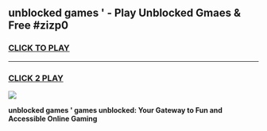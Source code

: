 
## unblocked games ' - Play Unblocked Gmaes & Free #zizp0
<h3>
<a href="https://premium.freeplayer.one?title=unblocked_games_'&ref=03M">CLICK TO PLAY</a></h3>
<hr>

<h3>
<a href="https://premium.freeplayer.one?title=unblocked_games_'&ref=03M">CLICK 2 PLAY</a>
  
</h3>

<a href="https://premium.freeplayer.one?title=unblocked_games_'&ref=03M"><img src="https://clearcache.store/games.png"></a>


**unblocked games ' games unblocked: Your Gateway to Fun and Accessible Online Gaming**
